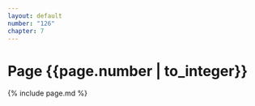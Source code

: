 ```yaml
---
layout: default
number: "126"
chapter: 7
---
```


# Page {{page.number | to_integer}}
{% include page.md %}
